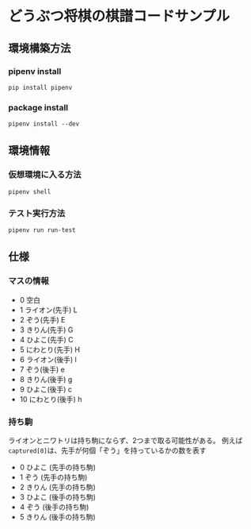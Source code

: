 # どうぶつ将棋の棋譜コードサンプル

## 環境構築方法
### pipenv install
```
pip install pipenv
```
### package install
```
pipenv install --dev
```

## 環境情報
### 仮想環境に入る方法
```
pipenv shell
```

### テスト実行方法
```
pipenv run run-test
```

## 仕様

### マスの情報

* 0 空白
* 1 ライオン(先手) L
* 2 ぞう(先手) E
* 3 きりん(先手) G
* 4 ひよこ(先手) C
* 5 にわとり(先手) H
* 6 ライオン(後手) l
* 7 ぞう(後手) e 
* 8 きりん(後手) g
* 9 ひよこ(後手) c
* 10 にわとり(後手) h

### 持ち駒 

ライオンとニワトリは持ち駒にならず、2つまで取る可能性がある。
例えば`captured[0]`は、先手が何個「ぞう」を持っているかの数を表す

* 0 ひよこ (先手の持ち駒)
* 1 ぞう (先手の持ち駒)
* 2 きりん (先手の持ち駒)
* 3 ひよこ (後手の持ち駒)
* 4 ぞう (後手の持ち駒)
* 5 きりん (後手の持ち駒)
